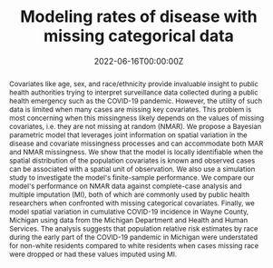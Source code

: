 ---
title: "Modeling rates of disease with missing categorical data"
authors:
- Rob-Trangucci
- "Yang Chen"
- admin
date: "2022-06-16T00:00:00Z"
doi: "https://doi.org/10.1371/journal.pcbi.1009795"

# Schedule page publish date (NOT publication's date).
publishDate: "2021-09-01T00:00:00Z"

# Publication type.
# Legend: 0 = Uncategorized; 1 = Conference paper; 2 = Journal article;
# 3 = Preprint / Working Paper; 4 = Report; 5 = Book; 6 = Book section;
# 7 = Thesis; 8 = Patent
publication_types: ["2"]

# Publication name and optional abbreviated publication name.
publication: "arXiv"
publication_short: "arXiv"

abstract: "Covariates like age, sex, and race/ethnicity provide invaluable insight to public health authorities trying to interpret surveillance data collected during a public health emergency such as the COVID-19 pandemic. However, the utility of such data is limited when many cases are missing key covariates. This problem is most concerning when this missingness likely depends on the values of missing covariates, i.e. they are not missing at random (NMAR). We propose a Bayesian parametric model that leverages joint information on spatial variation in the disease and covariate missingness processes and can accommodate both MAR and NMAR missingness. We show that the model is locally identifiable when the spatial distribution of the population covariates is known and observed cases can be associated with a spatial unit of observation. We also use a simulation study to investigate the model's finite-sample performance. We compare our model's performance on NMAR data against complete-case analysis and multiple imputation (MI), both of which are commonly used by public health researchers when confronted with missing categorical covariates. Finally, we model spatial variation in cumulative COVID-19 incidence in Wayne County, Michigan using data from the Michigan Department and Health and Human Services. The analysis suggests that population relative risk estimates by race during the early part of the COVID-19 pandemic in Michigan were understated for non-white residents compared to white residents when cases missing race were dropped or had these values imputed using MI."

# Summary. An optional shortened abstract.
# summary: 

tags:
- Public Health
- Surveillance
- COVID-19
- Bayesian Model
- Spatial Variation
- Multiple Imputation
- Covariates

featured: false

links:
- name: Online Access
  url: "https://doi.org/10.48550/arXiv.2206.08161"
# url_pdf: 
# url_code: '#'
# url_dataset: '#'
# url_poster: '#'
# url_project: ''
# url_slides: ''
# url_source: '#'
# url_video: '#'

# Featured image
# To use, add an image named `featured.jpg/png` to your page's folder. 
# image:
#   caption: ''
#   focal_point: ""
#   preview_only: false

# Associated Projects (optional).
#   Associate this publication with one or more of your projects.
#   Simply enter your project's folder or file name without extension.
#   E.g. `internal-project` references `content/project/internal-project/index.md`.
#   Otherwise, set `projects: []`.
# projects: 

# Slides (optional).
#   Associate this publication with Markdown slides.
#   Simply enter your slide deck's filename without extension.
#   E.g. `slides: "example"` references `content/slides/example/index.md`.
#   Otherwise, set `slides: ""`.
slides: ""
---